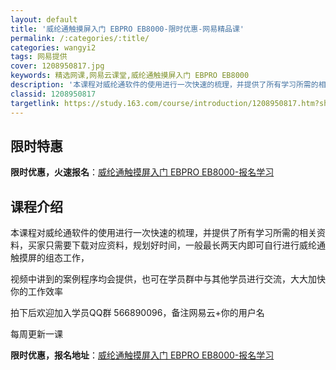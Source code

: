```yaml
---
layout: default
title: '威纶通触摸屏入门 EBPRO EB8000-限时优惠-网易精品课'
permalink: /:categories/:title/
categories: wangyi2
tags: 网易提供
cover: 1208950817.jpg
keywords: 精选网课,网易云课堂,威纶通触摸屏入门 EBPRO EB8000
description: '本课程对威纶通软件的使用进行一次快速的梳理，并提供了所有学习所需的相关资料，买家只需要下载对应资料，规划好时间，一般最长'
classid: 1208950817
targetlink: https://study.163.com/course/introduction/1208950817.htm?share=1&shareId=1025206652&utm_campaign=share&utm_medium=iphoneShare&utm_source=&utm_u=1025206652
---
```


## 限时特惠

**限时优惠，火速报名**：[威纶通触摸屏入门 EBPRO EB8000-报名学习](https://study.163.com/course/introduction/1208950817.htm?share=1&shareId=1025206652&utm_campaign=share&utm_medium=iphoneShare&utm_source=&utm_u=1025206652)

## 课程介绍

本课程对威纶通软件的使用进行一次快速的梳理，并提供了所有学习所需的相关资料，买家只需要下载对应资料，规划好时间，一般最长两天内即可自行进行威纶通触摸屏的组态工作，

视频中讲到的案例程序均会提供，也可在学员群中与其他学员进行交流，大大加快你的工作效率

拍下后欢迎加入学员QQ群 566890096，备注网易云+你的用户名

每周更新一课

**限时优惠，报名地址**：[威纶通触摸屏入门 EBPRO EB8000-报名学习](https://study.163.com/course/introduction/1208950817.htm?share=1&shareId=1025206652&utm_campaign=share&utm_medium=iphoneShare&utm_source=&utm_u=1025206652)


